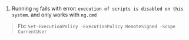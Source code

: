 1. Running `ng` fails with error: `execution of scripts is disabled on this system`. and only works with `ng.cmd`
> Fix: `Set-ExecutionPolicy -ExecutionPolicy RemoteSigned -Scope CurrentUser`